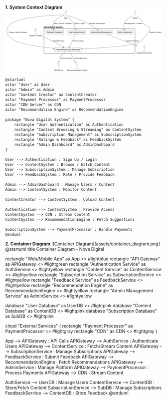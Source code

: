 **1. System Context Diagram**
![System Context Diagram](assets/System_context_diagram.png)

```plantuml
@startuml
actor "User" as User
actor "Admin" as Admin
actor "Content Creator" as ContentCreator
actor "Payment Processor" as PaymentProcessor
actor "CDN Server" as CDN
actor "Recommendation Engine" as RecommendationEngine

package "Nova Digital System" {
    rectangle "User Authentication" as Authentication
    rectangle "Content Browsing & Streaming" as ContentSystem
    rectangle "Subscription Management" as SubscriptionSystem
    rectangle "Ratings & Feedback" as FeedbackSystem
    rectangle "Admin Dashboard" as AdminDashboard
}

User --> Authentication : Sign Up / Login
User --> ContentSystem : Browse / Watch Content
User --> SubscriptionSystem : Manage Subscription
User --> FeedbackSystem : Rate / Provide Feedback

Admin --> AdminDashboard : Manage Users / Content
Admin --> ContentSystem : Monitor Content

ContentCreator --> ContentSystem : Upload Content

Authentication --> ContentSystem : Provide Access
ContentSystem --> CDN : Stream Content
ContentSystem --> RecommendationEngine : Fetch Suggestions

SubscriptionSystem --> PaymentProcessor : Handle Payments
@enduml
```

**2. Container Diagram**
![Container Diagram][assets/container_diagram.png]
@startuml
title Container Diagram - Nova Digital

rectangle "Web/Mobile App" as App <<User Interface>> #lightblue
rectangle "API Gateway" as APIGateway <<API Gateway>> #lightgreen
rectangle "Authentication Service" as AuthService <<Service>> #lightyellow
rectangle "Content Service" as ContentService <<Service>> #lightyellow
rectangle "Subscription Service" as SubscriptionService <<Service>> #lightyellow
rectangle "Feedback Service" as FeedbackService <<Service>> #lightyellow
rectangle "Recommendation Engine" as RecommendationEngine <<Service>> #lightyellow
rectangle "Admin Management Service" as AdminService <<Service>> #lightyellow

database "User Database" as UserDB <<Database>> #lightpink
database "Content Database" as ContentDB <<Database>> #lightpink
database "Subscription Database" as SubDB <<Database>> #lightpink

cloud "External Services" {
    rectangle "Payment Processor" as PaymentProcessor <<External Service>> #lightgray
    rectangle "CDN" as CDN <<External Service>> #lightgray
}

App --> APIGateway : API Calls
APIGateway --> AuthService : Authenticate Users
APIGateway --> ContentService : Fetch/Stream Content
APIGateway --> SubscriptionService : Manage Subscriptions
APIGateway --> FeedbackService : Submit Feedback
APIGateway --> RecommendationEngine : Fetch Recommendations
APIGateway --> AdminService : Manage Platform
APIGateway --> PaymentProcessor : Process Payments
APIGateway --> CDN : Stream Content

AuthService --> UserDB : Manage Users
ContentService --> ContentDB : Store/Fetch Content
SubscriptionService --> SubDB : Manage Subscriptions
FeedbackService --> ContentDB : Store Feedback
@enduml
